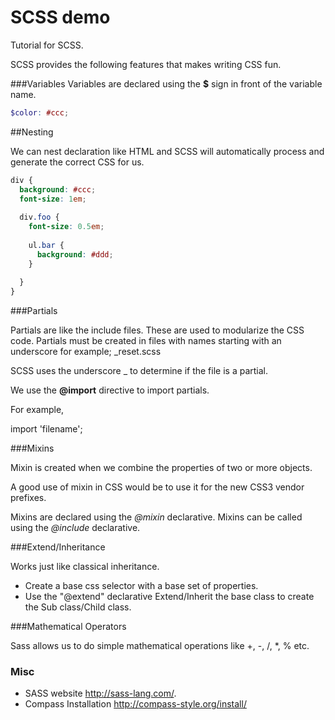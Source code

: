 SCSS demo
=========

Tutorial for SCSS.

SCSS provides the following features that makes writing CSS fun.

###Variables
Variables are declared using the __$__ sign in front of the variable name.

```scss
$color: #ccc;
```

##Nesting

  We can nest declaration like HTML and SCSS will automatically process and generate the correct CSS for us.

```scss
div {
  background: #ccc;
  font-size: 1em;
  
  div.foo {
    font-size: 0.5em;
    
    ul.bar {
      background: #ddd;
    }
    
  }
}
```

###Partials

  Partials are like the include files.
  These are used to modularize the CSS code.
  Partials must be created in files with names starting with an underscore for example; _reset.scss
  
  SCSS uses the underscore _ to determine if the file is a partial.

  We use the __@import__ directive to import partials.

  For example,

  import 'filename';

###Mixins

Mixin is created when we combine the properties of two or more objects.

A good use of mixin in CSS would be to use it for the new CSS3 vendor prefixes.

Mixins are declared using the _@mixin_ declarative.
Mixins can be called using the _@include_ declarative.

###Extend/Inheritance

Works just like classical inheritance.

* Create a base css selector with a base set of properties.
* Use the "@extend" declarative Extend/Inherit the base class to create the Sub class/Child class.

###Mathematical Operators

Sass allows us to do simple mathematical operations like +, -, /, *, % etc.

### Misc

* SASS website http://sass-lang.com/.
* Compass Installation http://compass-style.org/install/

